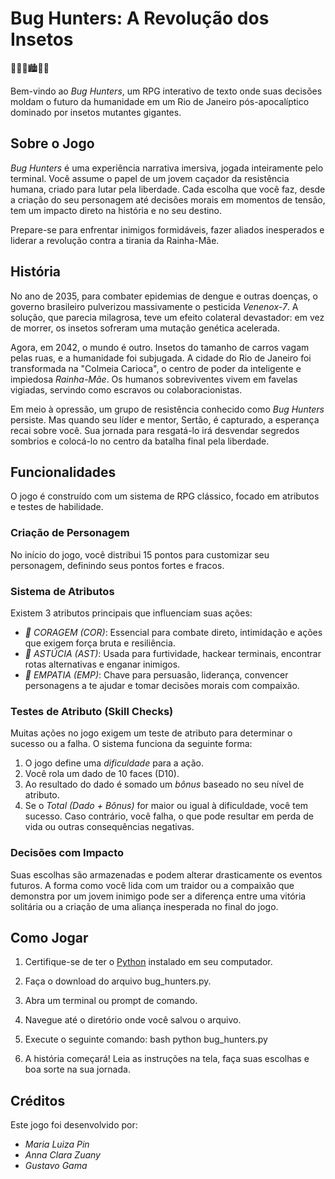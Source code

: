 # Bug Hunters: A Revolução dos Insetos

🐞🧬👑🏙️🐛🔥

Bem-vindo ao *Bug Hunters*, um RPG interativo de texto onde suas decisões moldam o futuro da humanidade em um Rio de Janeiro pós-apocalíptico dominado por insetos mutantes gigantes.

## Sobre o Jogo

*Bug Hunters* é uma experiência narrativa imersiva, jogada inteiramente pelo terminal. Você assume o papel de um jovem caçador da resistência humana, criado para lutar pela liberdade. Cada escolha que você faz, desde a criação do seu personagem até decisões morais em momentos de tensão, tem um impacto direto na história e no seu destino.

Prepare-se para enfrentar inimigos formidáveis, fazer aliados inesperados e liderar a revolução contra a tirania da Rainha-Mãe.

## História

No ano de 2035, para combater epidemias de dengue e outras doenças, o governo brasileiro pulverizou massivamente o pesticida *Venenox-7*. A solução, que parecia milagrosa, teve um efeito colateral devastador: em vez de morrer, os insetos sofreram uma mutação genética acelerada.

Agora, em 2042, o mundo é outro. Insetos do tamanho de carros vagam pelas ruas, e a humanidade foi subjugada. A cidade do Rio de Janeiro foi transformada na "Colmeia Carioca", o centro de poder da inteligente e impiedosa *Rainha-Mãe*. Os humanos sobreviventes vivem em favelas vigiadas, servindo como escravos ou colaboracionistas.

Em meio à opressão, um grupo de resistência conhecido como *Bug Hunters* persiste. Mas quando seu líder e mentor, Sertão, é capturado, a esperança recai sobre você. Sua jornada para resgatá-lo irá desvendar segredos sombrios e colocá-lo no centro da batalha final pela liberdade.

## Funcionalidades

O jogo é construído com um sistema de RPG clássico, focado em atributos e testes de habilidade.

### Criação de Personagem

No início do jogo, você distribui 15 pontos para customizar seu personagem, definindo seus pontos fortes e fracos.

### Sistema de Atributos

Existem 3 atributos principais que influenciam suas ações:

  * *💪 CORAGEM (COR)*: Essencial para combate direto, intimidação e ações que exigem força bruta e resiliência.
  * *🧠 ASTÚCIA (AST)*: Usada para furtividade, hackear terminais, encontrar rotas alternativas e enganar inimigos.
  * *💖 EMPATIA (EMP)*: Chave para persuasão, liderança, convencer personagens a te ajudar e tomar decisões morais com compaixão.

### Testes de Atributo (Skill Checks)

Muitas ações no jogo exigem um teste de atributo para determinar o sucesso ou a falha. O sistema funciona da seguinte forma:

1.  O jogo define uma *dificuldade* para a ação.
2.  Você rola um dado de 10 faces (D10).
3.  Ao resultado do dado é somado um *bônus* baseado no seu nível de atributo.
4.  Se o *Total (Dado + Bônus)* for maior ou igual à dificuldade, você tem sucesso. Caso contrário, você falha, o que pode resultar em perda de vida ou outras consequências negativas.

### Decisões com Impacto

Suas escolhas são armazenadas e podem alterar drasticamente os eventos futuros. A forma como você lida com um traidor ou a compaixão que demonstra por um jovem inimigo pode ser a diferença entre uma vitória solitária ou a criação de uma aliança inesperada no final do jogo.

## Como Jogar

1.  Certifique-se de ter o [Python](https://www.python.org/downloads/) instalado em seu computador.
2.  Faça o download do arquivo bug_hunters.py.
3.  Abra um terminal ou prompt de comando.
4.  Navegue até o diretório onde você salvou o arquivo.
5.  Execute o seguinte comando:
    bash
    python bug_hunters.py
    
6.  A história começará\! Leia as instruções na tela, faça suas escolhas e boa sorte na sua jornada.

## Créditos

Este jogo foi desenvolvido por:

  * *Maria Luiza Pin*
  * *Anna Clara Zuany*
  * *Gustavo Gama*
